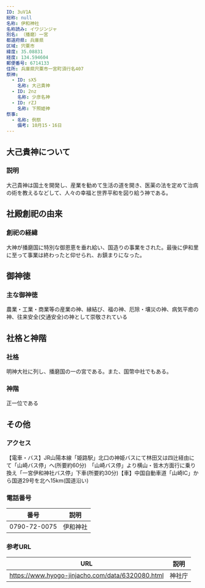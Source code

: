 ```yaml
---
ID: 3uV1A
総称: null
名称: 伊和神社
名称読み: イワジンジャ
別名: （播磨）一宮
都道府県: 兵庫県
区域: 宍粟市
緯度: 35.08831
経度: 134.594604
郵便番号: 6714133
住所: 兵庫県宍粟市一宮町須行名407
祭神:
  - ID: sX5
    名称: 大己貴神
  - ID: 2nz
    名称: 少彦名神
  - ID: rZJ
    名称: 下照姫神
祭事:
  - 名称: 例祭
    備考: 10月15・16日
---
```


## 大己貴神について

### 説明

大己貴神は国土を開発し、産業を勧めて生活の道を開き、医薬の法を定めて治病の術を教えるなどして、人々の幸福と世界平和を図り給う神である。

## 社殿創祀の由来

### 創祀の経緯

大神が播磨国に特別な御恩恵を垂れ給い、国造りの事業をされた。最後に伊和里に至って事業は終わったと仰せられ、お鎮まりになった。

## 御神徳

### 主な御神徳

農業・工業・商業等の産業の神、縁結び、福の神、厄除・壤災の神、病気平癒の神、往来安全(交通安全)の神として崇敬されている

## 社格と神階

### 社格

明神大社に列し、播磨国の一の宮である。また、国幣中社でもある。

### 神階

正一位である

## その他

### アクセス

【電車・バス】JR山陽本線「姫路駅」北口の神姫バスにて林田又は四辻経由にて「山崎バス停」へ(所要約60分)　「山崎バス停」より横山・皆木方面行に乗り換え「一宮伊和神社バス停」下車(所要約30分)【車】中国自動車道「山崎IC」から国道29号を北へ15km(国道沿い)

### 電話番号

| 番号         | 説明     |
| ------------ | -------- |
| 0790-72-0075 | 伊和神社 |

### 参考URL

| URL                                              | 説明   |
| ------------------------------------------------ | ------ |
| https://www.hyogo-jinjacho.com/data/6320080.html | 神社庁 |
